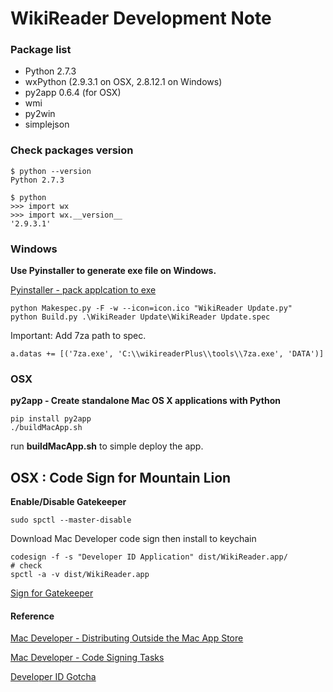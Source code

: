 # WikiReader Development Note

### Package list

* Python 2.7.3
* wxPython (2.9.3.1 on OSX, 2.8.12.1 on Windows)
* py2app 0.6.4 (for OSX)
* wmi
* py2win
* simplejson

### Check packages version

```
$ python --version
Python 2.7.3

$ python
>>> import wx
>>> import wx.__version__
'2.9.3.1'
```


### Windows

**Use Pyinstaller to generate exe file on Windows.**

[Pyinstaller - pack applcation to exe](http://www.pyinstaller.org/)

```
python Makespec.py -F -w --icon=icon.ico "WikiReader Update.py"
python Build.py .\WikiReader Update\WikiReader Update.spec
```

Important: Add 7za path to spec.

```
a.datas += [('7za.exe', 'C:\\wikireaderPlus\\tools\\7za.exe', 'DATA')]
```

### OSX

**py2app - Create standalone Mac OS X applications with Python**

```
pip install py2app
./buildMacApp.sh
```

run **buildMacApp.sh** to simple deploy the app.


## OSX : Code Sign for Mountain Lion

**Enable/Disable Gatekeeper**

```
sudo spctl --master-disable
```

Download Mac Developer code sign then install to keychain

```
codesign -f -s "Developer ID Application" dist/WikiReader.app/
# check
spctl -a -v dist/WikiReader.app
```

[Sign for Gatekeeper](http://web.archiveorange.com/archive/v/cW70Ll4ViLCVNwKOE3gl)

#### Reference

[Mac Developer - Distributing Outside the Mac App Store](
http://developer.apple.com/library/mac/#documentation/ToolsLanguages/Conceptual/OSXWorkflowGuide/DistributingApplicationsOutside/DistributingApplicationsOutside.html)

[Mac Developer - Code Signing Tasks](https://developer.apple.com/library/mac/#documentation/security/Conceptual/CodeSigningGuide/Procedures/Procedures.html)

[Developer ID Gotcha](http://www.red-sweater.com/blog/2390/developer-id-gotcha)


